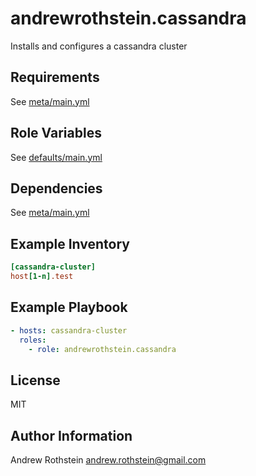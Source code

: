 andrewrothstein.cassandra
=========================

Installs and configures a cassandra cluster

Requirements
------------

See [meta/main.yml](meta/main.yml)

Role Variables
--------------

See [defaults/main.yml](defaults/main.yml)

Dependencies
------------

See [meta/main.yml](meta/main.yml)

Example Inventory
-----------------

```ini
[cassandra-cluster]
host[1-n].test
```

Example Playbook
----------------

```yml
- hosts: cassandra-cluster
  roles:
    - role: andrewrothstein.cassandra
```

License
-------

MIT

Author Information
------------------

Andrew Rothstein <andrew.rothstein@gmail.com>
